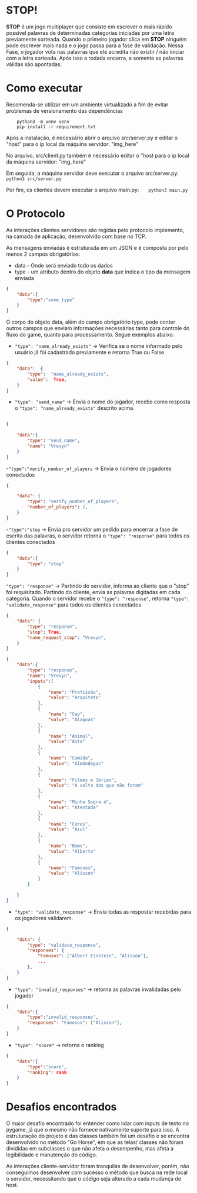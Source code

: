 # STOP!

 **STOP** é um jogo multiplayer que consiste em escrever o mais rápido possível palavras  de determinadas categorias iniciadas por uma letra previamente sorteada. Quando o primeiro jogador clica em **STOP** ninguém pode escrever mais nada e o jogo passa para a fase de validação.
 Nessa Fase, o jogador vota nas palavras que ele acredita não existir / não iniciar com a letra sorteada. Após isso a rodada encerra, e somente as palavras válidas são apontadas.


# Como executar

Recomenda-se utilizar em um ambiente virtualizado a fim de evitar problemas de versionamento das dependências
```console
	python3 -m venv venv
	pip install -r requirement.txt
```

Após a instalação, é necessário abrir o arquivo src/server.py e editar o  "host" para o ip local da máquina servidor:
	"img_here"

No arquivo, src/client.py também é necessário editar o "host para o ip local da máquina servidor:
	"img_here"

Em seguida, a máquina servidor deve executar o arquivo src/server.py:
`	python3 src/server.py`

Por fim, os clientes devem executar o arquivo main.py:
`	python3 main.py`
 
# O Protocolo
As interações clientes servidores são regidas pelo protocolo implemento, na camada de aplicação, desenvolvido com base no TCP.

As mensagens enviadas é estruturada em um JSON e é composta por pelo menos 2 campos obrigatórios:
- data - Onde será enviado todo os dados 
- type - um atributo dentro do objeto **data** que indica o tipo da mensagem enviada
```json
{
	"data":{
		"type":"some_type"
	}
}
```
O corpo do objeto data, além do campo obrigatório type, pode conter outros campos que enviam informações necessárias tanto para controle do fluxo do game, quanto para processamento. Segue exemplos abaixo:

- `"type": "name_already_exists"` -> Verifica se o nome informado pelo usuário já foi cadastrado previamente e retorna True ou False
```json
{
	"data":  {
		"type":  "name_already_exists",
		"value":  True,
	}
}
```
- `"type": "send_name"` -> Envia o nome do jogador, recebe como resposta o `"type": "name_already_exists"` descrito acima.
```json

{
        
	"data":{
		"type": "send_name",
		"name": "Vrevyn"
    }
}
```
-`"type":"verify_number_of_players` -> Envia o número de jogadores conectados
```json
{

	"data": {
		"type": "verify_number_of_players",
		"number_of_players": 2,
	}
}
```
-`"type":"stop` -> Envia pro servidor um pedido para encerrar a fase de escrita das palavras, o servidor retorna o `"type": "response"` para todos os clientes conectados

```json
{
	"data":{
		"type": "stop"
	}
}
```

`"type": "response"` -> Partindo do servidor, informa ao cliente que o "stop" foi requisitado. Partindo do cliente, envia as palavras digitadas em cada categoria. Quando o servidor recebe o `"type": "response"`, retorna `"type": "validate_response"` para todos os clientes conectados

```json
{
	"data": {
		"type": "response",
		"stop": True,
		"name_request_stop": "Vrevyn",
	}
}
```

```json
{
	"data":{
		"type": "response",
		"name": "Vrevyn",
		"inputs":[
			{
				"name": "Profissão",
				"value": "Arquiteto"
			},
			{
				"name": "Cep",
				"value": "Alagoas"
			},
			{
				"name": "Animal",
				"value":"Anta"
			},
			{
				"name": "Comida",
				"value": "Almôndegas"
			},
			{
				"name": "Filmes e Séries",
				"value": "A volta dos que não foram"
			},
			{
				"name": "Minha Sogra é",
				"value": "Atentada"
			},
			{
				"name": "Cores",
				"value": "Azul"
			},
			{
				"name": "Nome",
				"value": "Alberto"
			},
			{
				"name": "Famosos",
				"value": "Alisson"
			}
		]

	}
}
```

- `"type": "validate_response"` -> Envia todas as respostar recebidas para os jogadores validarem.
```json
{

	"data": {
		"type": "validate_response",
		"responses": {
			"Famosos": ["Albert Einstein", "Alisson"],
			...
		},
	}
}
```
- `"type": "invalid_responses"` -> retorna as palavras invalidadas pelo jogador

```json
{
	"data":{
		"type":"invalid_responses",
		"responses": "Famosos": ["Alisson"],
	}
}
```

- `"type": "score"` -> retorna o ranking

```json
{
	"data":{
		"type":"score",
		"ranking": rank
	}
}
```
  

# Desafios encontrados

O maior desafio encontrado foi entender como lidar com inputs de texto no pygame, já que o mesmo não fornece nativamente suporte para isso. A estruturação do projeto e das classes também foi um desafio e se encontra desenvolvido no método "Go Horse", em que as telas/ classes não foram divididas em subclasses o que não afeta o desempenho, mas afeta a legibilidade e manutenção do código.

As interações cliente-servidor foram tranquilas de desenvolver, porém, não conseguimos desenvolver com sucesso o método que busca na rede local o servidor, necessitando que o código seja alterado a cada mudança de host.








